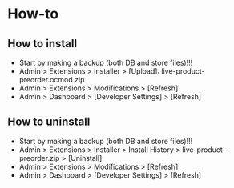 # How-to

## How to install
* Start by making a backup (both DB and store files)!!!
* Admin > Extensions > Installer > [Upload]: live-product-preorder.ocmod.zip
* Admin > Extensions > Modifications > [Refresh]
* Admin > Dashboard > [Developer Settings] > [Refresh]


## How to uninstall
* Start by making a backup (both DB and store files)!!!
* Admin > Extensions > Installer > Install History > live-product-preorder.zip > [Uninstall]
* Admin > Extensions > Modifications > [Refresh]
* Admin > Dashboard > [Developer Settings] > [Refresh]

